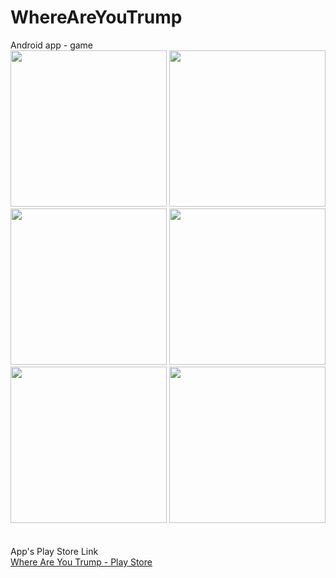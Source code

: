 # WhereAreYouTrump
Android app - game<br/>
<img src="https://github.com/BatuhanAydonerDev/WhereAreYouTrump/blob/master/Pictures%20Of%20Where%20Are%20You%20Trump/Screenshot_20180810-212325.png" width="250" height="250">
<img src="https://github.com/BatuhanAydonerDev/WhereAreYouTrump/blob/master/Pictures%20Of%20Where%20Are%20You%20Trump/Screenshot_20180811-124620.png" width="250" height="250">
<img src="https://github.com/BatuhanAydonerDev/WhereAreYouTrump/blob/master/Pictures%20Of%20Where%20Are%20You%20Trump/Screenshot_20180811-124625.png" width="250" height="250">
<img src="https://github.com/BatuhanAydonerDev/WhereAreYouTrump/blob/master/Pictures%20Of%20Where%20Are%20You%20Trump/Screenshot_20180811-124634.png" width="250" height="250">
<img src="https://github.com/BatuhanAydonerDev/WhereAreYouTrump/blob/master/Pictures%20Of%20Where%20Are%20You%20Trump/Screenshot_20180811-124639.png" width="250" height="250">
<img src="https://github.com/BatuhanAydonerDev/WhereAreYouTrump/blob/master/Pictures%20Of%20Where%20Are%20You%20Trump/Screenshot_20180811-132654.png" width="250" height="250"><br/><br/><br/>
App's Play Store Link<br/>
[Where Are You Trump - Play Store](https://play.google.com/store/apps/details?id=com.moonturns.batuhanaydoner.whereareyoutrump)
